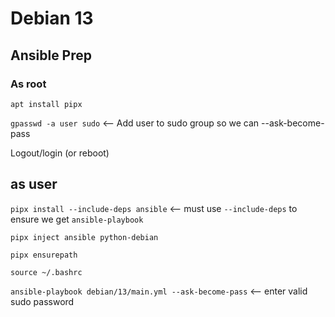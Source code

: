 # Debian 13

## Ansible Prep

### As root
`apt install pipx`

`gpasswd -a user sudo` <-- Add user to sudo group so we can --ask-become-pass

Logout/login (or reboot)

##  as user
`pipx install --include-deps ansible` <-- must use `--include-deps` to ensure we get `ansible-playbook`

`pipx inject ansible python-debian`

`pipx ensurepath`

`source ~/.bashrc`

`ansible-playbook debian/13/main.yml --ask-become-pass` <-- enter valid sudo password
